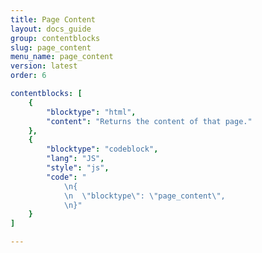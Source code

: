 ```yaml
---
title: Page Content
layout: docs_guide
group: contentblocks
slug: page_content
menu_name: page_content
version: latest
order: 6

contentblocks: [
	{
		"blocktype": "html",
		"content": "Returns the content of that page."
	},
	{
		"blocktype": "codeblock",
		"lang": "JS",
		"style": "js",
		"code": "
			\n{
			\n	\"blocktype\": \"page_content\",
			\n}"
	}
]

---
```

